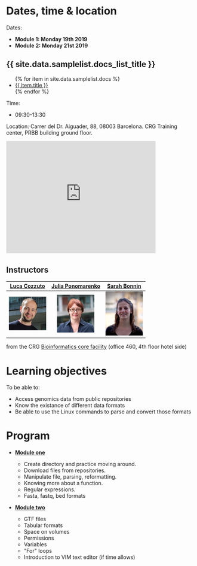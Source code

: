 # Dates, time & location
Dates:
* **Module 1: Monday 19th 2019**
* **Module 2: Monday 21st 2019**

<h2>{{ site.data.samplelist.docs_list_title }}</h2>
<ul>
   {% for item in site.data.samplelist.docs %}
      <li><a href="{{ item.url }}">{{ item.title }}</a></li>
   {% endfor %}
</ul>

Time:
* 09:30-13:30 

Location:
Carrer del Dr. Aiguader, 88, 08003 Barcelona.
CRG Training center, PRBB building ground floor. 

<iframe src="https://www.google.com/maps/embed?pb=!1m14!1m8!1m3!1d11973.94726186489!2d2.1942455!3d41.3852331!3m2!1i1024!2i768!4f13.1!3m3!1m2!1s0x0%3A0x81e449abea5aae0e!2sPRBB+Parc+de+Recerca+Biom%C3%A8dica+de+Barcelona!5e0!3m2!1sit!2ses!4v1551808726678" width="400" height="300" frameborder="0" style="border:0" allowfullscreen></iframe>

## Instructors

|[Luca Cozzuto](mailto:luca.cozzuto@crg.eu)| [Julia Ponomarenko](mailto:julia.ponomarenko@crg.eu)  | [Sarah Bonnin](mailto:sarah.bonnin@crg.eu) |
| :---:  | :---:  | :---:  |
|<a href="https://biocore.crg.eu/wiki/User:Lcozzuto"><img src="pics/lcozzuto.jpg" width="100"/> </a> |<a href="https://biocore.crg.eu/wiki/User:Jponomarenko"><img src="pics/ponomarenko.JPG" width="100"/> </a> |<a href="https://biocore.crg.eu/wiki/User:SBonnin"><img src="pics/sbonnin.jpg" width="100"/></a> | 


from the CRG [Bioinformatics core facility](https://biocore.crg.eu/) (office 460, 4th floor hotel side)

# Learning objectives
To be able to:
* Access genomics data from public repositories
* Know the existance of different data formats
* Be able to use the Linux commands to parse and convert those formats

# Program
* [**Module one**](https://biocorecrg.github.io/advanced_linux_2019/Module1)
	* Create directory and practice moving around.
	* Download files from repositories. 
	* Manipulate file, parsing, reformatting.
	* Knowing more about a function.
	* Regular expressions.
	* Fasta, fastq, bed formats

* [**Module two**](https://biocorecrg.github.io/advanced_linux_2019/Module2)
	* GTF files
	* Tabular formats
	* Space on volumes
	* Permissions
	* Variables
	* "For" loops
	* Introduction to VIM text editor (if time allows)
